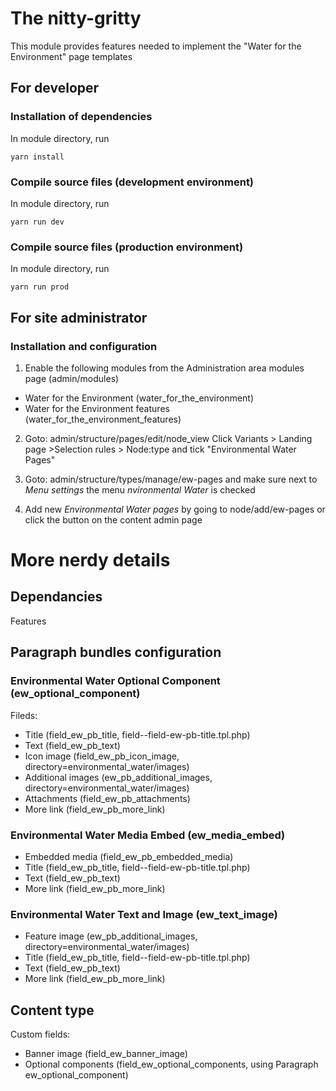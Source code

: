 # The nitty-gritty

This module provides features needed to implement the "Water for the Environment" page templates


## For developer
### Installation of dependencies
In module directory, run
``` 
yarn install
```
### Compile source files (development environment)
In module directory, run
``` 
yarn run dev
```
### Compile source files (production environment)
In module directory, run
``` 
yarn run prod
```
## For site administrator

### Installation and configuration

1. Enable the following modules from the Administration area modules page (admin/modules)
* Water for the Environment (water_for_the_environment)
* Water for the Environment features (water_for_the_environment_features)

2. Goto: admin/structure/pages/edit/node_view
Click Variants > Landing page >Selection rules > Node:type and tick "Environmental Water Pages"

3. Goto: admin/structure/types/manage/ew-pages and make sure next to *Menu settings* the menu *nvironmental Water* is checked
4. Add new *Environmental Water pages* by going to node/add/ew-pages or click the button on the content admin page

# More nerdy details
## Dependancies
Features

## Paragraph bundles configuration
### Environmental Water Optional Component (ew_optional_component)

Fileds:
* Title (field_ew_pb_title, field--field-ew-pb-title.tpl.php)
* Text (field_ew_pb_text)
* Icon image (field_ew_pb_icon_image, directory=environmental_water/images)
* Additional images (ew_pb_additional_images, directory=environmental_water/images)
* Attachments (field_ew_pb_attachments)
* More link (field_ew_pb_more_link)

### Environmental Water Media Embed (ew_media_embed)
* Embedded media (field_ew_pb_embedded_media)
* Title (field_ew_pb_title, field--field-ew-pb-title.tpl.php)
* Text (field_ew_pb_text)
* More link (field_ew_pb_more_link)

### Environmental Water Text and Image (ew_text_image)
* Feature image (ew_pb_additional_images, directory=environmental_water/images)
* Title (field_ew_pb_title, field--field-ew-pb-title.tpl.php)
* Text (field_ew_pb_text)
* More link (field_ew_pb_more_link)

## Content type
Custom fields:
* Banner image (field_ew_banner_image)
* Optional components	(field_ew_optional_components, using Paragraph ew_optional_component)
